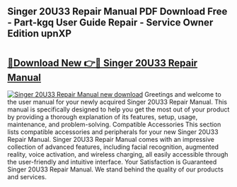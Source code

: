 ## Singer 20U33 Repair Manual PDF Download Free - Part-kgq User Guide Repair - Service Owner Edition upnXP

# <h2><a href="http://bc60429.oget.top/?id=Singer+20U33+Repair+Manual">🔗Download New 👉🔴 Singer 20U33 Repair Manual</a></h2>

[![Singer 20U33 Repair Manual new download](https://i.imgur.com/5g1atiW.png)](http://bc60429.oget.top/?id=Singer+20U33+Repair+Manual)
Greetings and welcome to the user manual for your newly acquired Singer 20U33 Repair Manual. This manual is specifically designed to help you get the most out of your product by providing a thorough explanation of its features, setup, usage, maintenance, and problem-solving. Compatible Accessories This section lists compatible accessories and peripherals for your new Singer 20U33 Repair Manual. Singer 20U33 Repair Manual comes with an impressive collection of advanced features, including facial recognition, augmented reality, voice activation, and wireless charging, all easily accessible through the user-friendly and intuitive interface. Your Satisfaction is Guaranteed Singer 20U33 Repair Manual. We stand behind the quality of our products and services.
